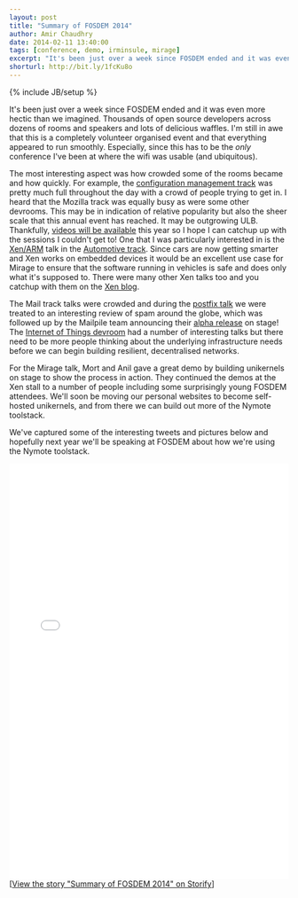 ```yaml
---
layout: post
title: "Summary of FOSDEM 2014"
author: Amir Chaudhry
date: 2014-02-11 13:40:00
tags: [conference, demo, irminsule, mirage]
excerpt: "It's been just over a week since FOSDEM ended and it was even more hectic than we imagined.  Thousands of open source developers across dozens of rooms and speakers and lots of delicious waffles.  I'm still in awe that this is a completely volunteer organised event and that everything appeared to run smoothly."
shorturl: http://bit.ly/1fcKu8o
---
```

{% include JB/setup %}


It's been just over a week since FOSDEM ended and it was even more hectic 
than we imagined.  Thousands of open source developers across dozens of 
rooms and speakers and lots of delicious waffles.  I'm still in awe that 
this is a completely volunteer organised event and that everything appeared 
to run smoothly.  Especially, since this has to be the *only* conference 
I've been at where the wifi was usable (and ubiquitous).  

The most interesting aspect was how crowded some of the rooms became and how 
quickly.  For example, the [configuration management track][confmgmnt] was 
pretty much full throughout the day with a crowd of people trying to get in.
I heard that the Mozilla track was equally busy as were some other devrooms.
This may be in indication of relative popularity but also the sheer scale 
that this annual event has reached. It may be outgrowing ULB.  Thankfully, 
[videos will be available][fosdem-video] this year so I hope I can catchup 
up with the sessions I couldn't get to!  One that I was particularly 
interested in is the [Xen/ARM][] talk in the [Automotive track][fosdem-auto].
Since cars are now getting smarter and Xen works on embedded devices it 
would be an excellent use case for Mirage to ensure that the software 
running in vehicles is safe and does only what it's supposed to.  There were 
many other Xen talks too and you catchup with them on the 
[Xen blog][xen-fosdem].

The Mail track talks were crowded and during the 
[postfix talk][fosdem-postfix] we were treated to an interesting review of 
spam around the globe, which was followed up by the Mailpile team announcing 
their [alpha release][mailpile-alpha] on stage! The 
[Internet of Things devroom][fosdem-iot] had a number of interesting talks 
but there need to be more people thinking about the underlying 
infrastructure needs before we can begin building resilient, decentralised 
networks.

For the Mirage talk, Mort and Anil gave a great demo by building unikernels 
on stage to show the process in action.  They continued the demos at the Xen 
stall to a number of people including some surprisingly young FOSDEM 
attendees.  We'll soon be moving our personal websites to become self-hosted 
unikernels, and from there we can build out more of the Nymote toolstack.

We've captured some of the interesting tweets and pictures below and 
hopefully next year we'll be speaking at FOSDEM about how we're using the 
Nymote toolstack.

[confmgmnt]: https://fosdem.org/2014/schedule/track/configuration_management/
[fosdem-video]: https://fosdem.org/2014/news/2014-02-03-videos/
[xen-fosdem]: http://blog.xen.org/index.php/2014/02/07/xen-fosdem14-an-even-report/
[fosdem-postfix]: https://fosdem.org/2014/schedule/track/mail/
[mailpile-alpha]: https://www.mailpile.is/blog/2014-01-31_Alpha_Release_Shipping_Bits_and_Atoms.html
[fosdem-iot]: https://fosdem.org/2014/schedule/track/internet_of_things/
[Xen/ARM]: http://www.xenproject.org/developers/teams/arm-hypervisor.html
[fosdem-auto]: https://fosdem.org/2014/schedule/track/automotive_development/


<div class="storify"><iframe src="//storify.com/amirmc/fosdem/embed?header=false&border=false" width="100%" height=750 frameborder=no allowtransparency=true></iframe><script src="//storify.com/amirmc/fosdem.js?header=false&border=false"></script><noscript>[<a href="//storify.com/amirmc/fosdem" target="_blank">View the story "Summary of FOSDEM 2014" on Storify</a>]</noscript></div>
